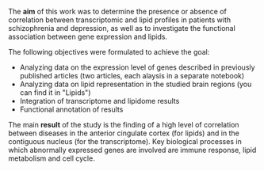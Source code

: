 The **aim** of this work was to determine the presence or absence of correlation between transcriptomic and
lipid profiles in patients with schizophrenia and depression, as well as to investigate the
functional association between gene expression and lipids.

The following objectives were formulated to achieve the goal:

- Analyzing data on the expression level of genes described in previously
published articles (two articles, each alaysis in a separate notebook)
- Analyzing data on lipid representation in the studied
brain regions (you can find it in "Lipids")
- Integration of transcriptome and lipidome results
- Functional annotation of results
  
The main **result** of the study is the finding of a high level of correlation between diseases in the anterior cingulate cortex (for lipids) and in the
contiguous nucleus (for the transcriptome). Key biological processes in which abnormally expressed genes are involved are immune response, lipid metabolism and cell cycle.

